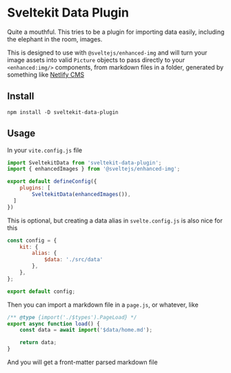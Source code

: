 # Sveltekit Data Plugin

Quite a mouthful. This tries to be a plugin for importing data easily, including the elephant in the room, images.

This is designed to use with `@sveltejs/enhanced-img` and will turn your image assets into valid `Picture` objects to pass directly to your `<enhanced:img/>` components, from markdown files in a folder, generated by something like [Netlify CMS](https://decapcms.org/docs/intro/)

## Install

```
npm install -D sveltekit-data-plugin
```

## Usage

In your `vite.config.js` file

```vite.config.js
import SveltekitData from 'sveltekit-data-plugin';
import { enhancedImages } from '@sveltejs/enhanced-img';

export default defineConfig({
	plugins: [
		SveltekitData(enhancedImages()),
  ]
})
```

This is optional, but creating a data alias in `svelte.config.js` is also nice for this

```svelte.config.js
const config = {
	kit: {
		alias: {
			$data: './src/data'
		},
	},
};

export default config;
```

Then you can import a markdown file in a `page.js`, or whatever, like

```page.js
/** @type {import('./$types').PageLoad} */
export async function load() {
	const data = await import('$data/home.md');

	return data;
}
```

And you will get a front-matter parsed markdown file
